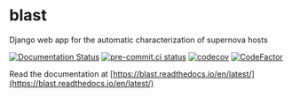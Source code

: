 # blast
Django web app for the automatic characterization of supernova hosts

[![Documentation Status](https://readthedocs.org/projects/blast/badge/?version=latest)](https://blast.readthedocs.io/en/latest/?badge=latest)
[![pre-commit.ci status](https://results.pre-commit.ci/badge/github/astrophpeter/blast/main.svg)](https://results.pre-commit.ci/latest/github/astrophpeter/blast/main)
[![codecov](https://codecov.io/gh/astrophpeter/blast/branch/main/graph/badge.svg?token=Y9JPAF8HVD)](https://codecov.io/gh/astrophpeter/blast)
[![CodeFactor](https://www.codefactor.io/repository/github/astrophpeter/blast/badge)](https://www.codefactor.io/repository/github/astrophpeter/blast)

Read the documentation at [https://blast.readthedocs.io/en/latest/](https://blast.readthedocs.io/en/latest/)
